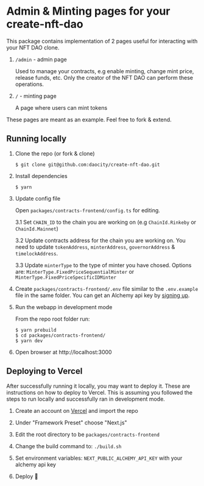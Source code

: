 # Admin & Minting pages for your create-nft-dao

This package contains implementation of 2 pages useful for interacting with your NFT DAO clone.

1. `/admin` - admin page

   Used to manage your contracts, e.g enable minting, change mint price, release funds, etc. Only the creator of the NFT DAO can perform these operations.

2. `/` - minting page

   A page where users can mint tokens

These pages are meant as an example. Feel free to fork & extend.

## Running locally

1. Clone the repo (or fork & clone)

   `$ git clone git@github.com:daocity/create-nft-dao.git`

2. Install dependencies

   `$ yarn`

3. Update config file

   Open `packages/contracts-frontend/config.ts` for editing.

   3.1 Set `CHAIN_ID` to the chain you are working on (e.g `ChainId.Rinkeby` or `ChainId.Mainnet`)

   3.2 Update contracts address for the chain you are working on. You need to update `tokenAddress`, `minterAddress`, `governorAddress` & `timelockAddress`.

   3.3 Update `minterType` to the type of minter you have chosed. Options are: `MinterType.FixedPriceSequentialMinter` or `MinterType.FixedPriceSpecificIDMinter`

4. Create `packages/contracts-frontend/.env` file similar to the `.env.example` file in the same folder. You can get an Alchemy api key by [signing up](https://www.alchemy.com/).

5. Run the webapp in development mode

   From the repo root folder run:

   ```
   $ yarn prebuild
   $ cd packages/contracts-frontend/
   $ yarn dev
   ```

6. Open browser at http://localhost:3000

## Deploying to Vercel

After successfully running it locally, you may want to deploy it. These are instructions on how to deploy to Vercel.
This is assuming you followed the steps to run locally and successfully ran in development mode.

1. Create an account on [Vercel](https://vercel.com/) and import the repo

2. Under "Framework Preset" choose "Next.js"

3. Edit the root directory to be `packages/contracts-frontend`

4. Change the build command to: `./build.sh`

5. Set environment variables: `NEXT_PUBLIC_ALCHEMY_API_KEY` with your alchemy api key

6. Deploy 🚀
